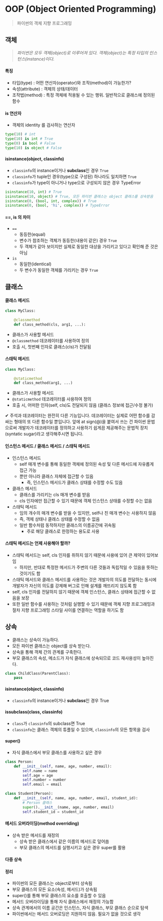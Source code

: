 # OOP (Object Oriented Programming)

> 파이썬의 객체 지향 프로그래밍



## 객체

> *파이썬은 모두 객체(object)로 이루어져 있다.* *객체(object)는 특정 타입의 인스턴스(instance)이다.*

#### 특징

- 타입(type) : 어떤 연산자(operator)와 조작(method)이 가능한가?
- 속성(attribute) : 객체의 상태/데이터
- 조작법(method) : 특정 객체에 적용될 수 있는 행위. 일반적으로 클래스에 정의된 함수



#### is 연산자

- 객체의 identity 를 검사하는 연산자

```python
type(10) # int
type(10) is int # True
type(0) is bool # False
type(10) is object # False
```



#### isinstance(object, classinfo)

- `classinfo`의 instance이거나 **subclass**인 경우 `True`
- `classinfo`가 tuple인 경우(type으로 구성된) 하나라도 일치하면 `True` 
- `classinfo`가 type이 아니거나 type으로 구성되지 않은 경우 TypeError

```python
isinstance(10, int) # True
isinstance(10, object) # True, 모든 파이썬 클래스는 object 클래스를 상속받음
isinstance(0, (bool, int, complex)) # True
isinstance(0, (bool, 'hi', complex)) # TypeError
```



#### ==, is 의 차이

- `==`
  - 동등한(equal)
  - 변수가 참조하는 객체가 동등한(내용이 같은) 경우 `True`
  - 두 객체가 같아 보이지만 실제로 동일한 대상을 가리키고 있다고 확인해 준 것은 아님
- `is`
  - 동일한(identical)
  - 두 변수가 동일한 객체를 가리키는 경우 `True`



## 클래스

#### 클래스 메서드

```python
class MyClass:
    
    @classmethod
    def class_method(cls, arg1, ...):
```

- 클래스가 사용할 메서드
- `@classmethod` 데코레이터를 사용하여 정의
- 호출 시, 첫번째 인자로 클래스(cls)가 전달됨



#### 스태틱 메서드

```python
class MyClass:
    
    @staticmethod
    def class_method(arg1, ...)
```

- 클래스가 사용할 메서드
- `@staticmethod` 데코레이터를 사용하여 정의
- 호출 시, 어떠한 인자(self, cls)도 전달되지 않음 (클래스 정보에 접근/수정 불가)



✔ 주석과 데코레이터는 완전히 다른 기능입니다. 데코레이터는 실제로 어떤 함수를 감싸는 형태의 또 다른 함수일 뿐입니다. 앞에 at sign(@)을 붙여서 쓰는 건 파이썬 문법으로써 개발자가 데코레이터를 정의하고 사용하기 쉽게끔 제공해주는 문법적 장치(syntatic sugar)라고 생각해주시면 됩니다.



#### 인스턴스 메서드 / 클래스 메서드 / 스태틱 메서드

- 인스턴스 메서드
  - self 매개 변수를 통해 동일한 객체에 정의된 속성 및 다른 메서드에 자유롭게 접근 가능
  - 뿐만 아니라 클래스 자체에 접근할 수 있음
    - 즉, 인스턴스 메서드가 클래스 상태를 수정할 수도 있음
- 클래스 메서드
  - 클래스를 가리키는 cls 매개 변수를 받음
  - cls 인자에만 접근할 수 있기 때문에 객체 인스턴스 상태를 수정할 수는 없음
- 스태틱 메서드
  - 임의 개수의 매개 변수를 받을 수 있지만, self나 친 매개 변수는 사용하지 않음
  - 즉, 객체 상태나 클래스 상태를 수정할 수 없음
  - 일반 함수처럼 동작하지만 클래스의 이름공간에 귀속됨
    - 주로 해당 클래스로 한정하는 용도로 사용



#### 스태틱 메서드는 언제 사용해야 할까?

- 스태틱 메서드는 self, cls 인자를 취하지 않기 때문에 사용에 있어 큰 제약이 있어보임
  - 하지만, 반대로 특정한 메서드가 주변의 다른 것들과 독립적일 수 있음을 뜻하는 것이기도 함
- 스태틱 메서드와 클래스 메서드를 사용하는 것은 개발자의 의도를 전달하는 동시에 개발자가 자신의 의도를 강제해 버그로 인해 설계를 깨뜨리지 않도록 함
- self, cls 인자를 전달하지 않기 때문에 객체 인스턴스, 클래스 상태에 접근할 수 없음을 보장
- 또한 일반 함수를 사용하는 것처럼 실행할 수 있기 때문에 객체 지향 프로그래밍과 절차 지향 프로그래밍 스타일 사이를 연결하는 역할을 하기도 함



## 상속

- 클래스는 상속이 가능하다.
- 모든 파이썬 클래스는 object를 상속 받는다.
- 상속을 통해 객체 간의 관계를 구축한다.
- 부모 클래스의 속성, 메소드가 자식 클래스에 상속되므로 코드 재사용성이 높아진다.

``` python
class ChildClass(ParentClass):
    pass
```



#### isinstance(object, classinfo)

- `classinfo`의 instance이거나 **subclass**인 경우 True



#### issubclass(class, classinfo)

- `class`가 `classinfo`의 subclass면 True
- `classinfo`는 클래스 객체의 튜플일 수 있으며, `classinfo`의 모든 항목을 검사



#### super()

- 자식 클래스에서 부모 클래스를 사용하고 싶은 경우

```python
class Person:
    def __init__(self, name, age, number, email):
        self.name = name
        self.age = age
        self.number = number
        self.email = email
        
class Student(Person):
    def __init__(self, name, age, number, email, student_id):
        # Person 클래스
        super().__init__(name, age, number, email)
        self.student_id = student_id
```



#### 메서드 오버라이딩(method overriding)

- 상속 받은 메서드를 재정의
  - 상속 받은 클래스에서 같은 이름의 메서드로 덮어씀
  - 부모 클래스의 메서드를 실행시키고 싶은 경우 super를 활용



#### 다중 상속



#### 정리

- 파이썬의 모든 클래스는 object로부터 상속됨
- 부모 클래스의 모든 요소(속성, 메서드)가 상속됨
- super()를 통해 부모 클래스의 요소를 호출할 수 있음
- 메서드 오버라이딩을 통해 자식 클래스에서 재정의 가능함
- 상속 관계에서의 이름 공간은 인스턴스, 자식 클래스, 부모 클래스 순으로 탐색
- 파이썬에서는 메서드 오버로딩은 지원하지 않음. 필요가 없을 것으로 생각